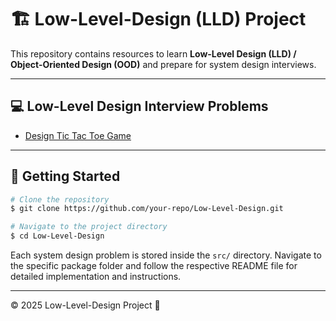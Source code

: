 # 🏗️ Low-Level-Design (LLD) Project

This repository contains resources to learn **Low-Level Design (LLD) / Object-Oriented Design (OOD)** and prepare for system design interviews.

---

## 💻 Low-Level Design Interview Problems

- [Design Tic Tac Toe Game](src/TicTacToe/)

---

## 🚀 Getting Started

```sh
# Clone the repository
$ git clone https://github.com/your-repo/Low-Level-Design.git

# Navigate to the project directory
$ cd Low-Level-Design
```

Each system design problem is stored inside the `src/` directory. Navigate to the specific package folder and follow the respective README file for detailed implementation and instructions.

---

© 2025 Low-Level-Design Project 🚀

